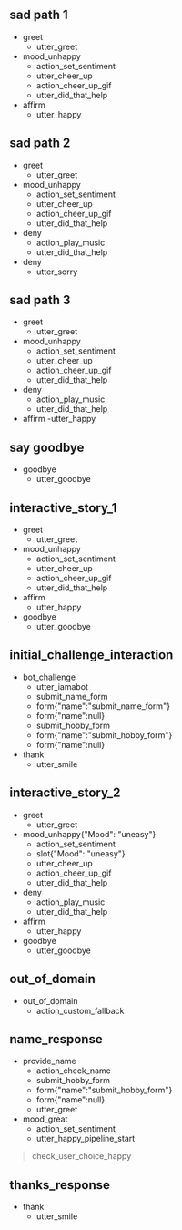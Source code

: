 ## sad path 1
* greet
  - utter_greet
* mood_unhappy
  - action_set_sentiment
  - utter_cheer_up
  - action_cheer_up_gif
  - utter_did_that_help
* affirm
  - utter_happy
  

## sad path 2
* greet
  - utter_greet
* mood_unhappy
  - action_set_sentiment
  - utter_cheer_up
  - action_cheer_up_gif
  - utter_did_that_help
* deny
  - action_play_music
  - utter_did_that_help
* deny
  - utter_sorry

## sad path 3
* greet
  - utter_greet
* mood_unhappy
  - action_set_sentiment
  - utter_cheer_up
  - action_cheer_up_gif
  - utter_did_that_help
* deny
  - action_play_music
  - utter_did_that_help
* affirm
  -utter_happy

## say goodbye
* goodbye
  - utter_goodbye

## interactive_story_1
* greet
    - utter_greet
* mood_unhappy
    - action_set_sentiment
    - utter_cheer_up
    - action_cheer_up_gif
    - utter_did_that_help
* affirm
    - utter_happy
* goodbye
    - utter_goodbye

    
## initial_challenge_interaction
* bot_challenge
    - utter_iamabot
    - submit_name_form
    - form{"name":"submit_name_form"}
    - form{"name":null} 
    - submit_hobby_form
    - form{"name":"submit_hobby_form"}
    - form{"name":null} 
 * thank
    - utter_smile

## interactive_story_2
* greet
    - utter_greet
* mood_unhappy{"Mood": "uneasy"}
    - action_set_sentiment
    - slot{"Mood": "uneasy"}
    - utter_cheer_up
    - action_cheer_up_gif
    - utter_did_that_help
* deny
    - action_play_music
    - utter_did_that_help
* affirm
    - utter_happy
* goodbye
    - utter_goodbye

## out_of_domain
* out_of_domain
    - action_custom_fallback
  

## name_response
* provide_name
    - action_check_name
    - submit_hobby_form
    - form{"name":"submit_hobby_form"}
    - form{"name":null}
    - utter_greet
* mood_great
    - action_set_sentiment
    - utter_happy_pipeline_start
> check_user_choice_happy

## thanks_response
* thank
    - utter_smile
